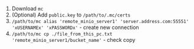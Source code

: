 1. Download `mc`
2. (Optional) Add `public.key` to `/path/to/.mc/certs`
3. `/path/to/mc alias 'remote_minio_server1' 'server.address.com:55551' 'xUSERNAMEx' 'xPASSWORDx'` - create new connection
4. `/path/to/mc cp ./file_from_this_pc.txt 'remote_minio_server1/bucket_name'` - check copy